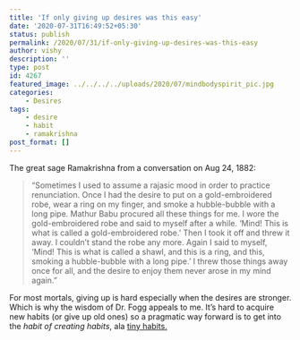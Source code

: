 ```yaml
---
title: 'If only giving up desires was this easy'
date: '2020-07-31T16:49:52+05:30'
status: publish
permalink: /2020/07/31/if-only-giving-up-desires-was-this-easy
author: vishy
description: ''
type: post
id: 4267
featured_image: ../../../../uploads/2020/07/mindbodyspirit_pic.jpg
categories: 
    - Desires
tags:
    - desire
    - habit
    - ramakrishna
post_format: []
---
```

The great sage Ramakrishna from a conversation on Aug 24, 1882:

> “Sometimes I used to assume a rajasic mood in order to practice renunciation. Once I had the desire to put on a gold-embroidered robe, wear a ring on my finger, and smoke a hubble-bubble with a long pipe. Mathur Babu procured all these things for me. I wore the gold-embroidered robe and said to myself after a while. ‘Mind! This is what is called a gold-embroidered robe.’ Then I took it off and threw it away. I couldn’t stand the robe any more. Again I said to myself, ‘Mind! This is what is called a shawl, and this is a ring, and this, smoking a hubble-bubble with a long pipe.’ I threw those things away once for all, and the desire to enjoy them never arose in my mind again.”

For most mortals, giving up is hard especially when the desires are stronger. Which is why the wisdom of Dr. Fogg appeals to me. It’s hard to acquire new habits (or give up old ones) so a pragmatic way forward is to get into the *habit of creating habits*, ala [tiny habits.](http://www.ulaar.com/2014/08/14/experiments-in-tiny-habits/)